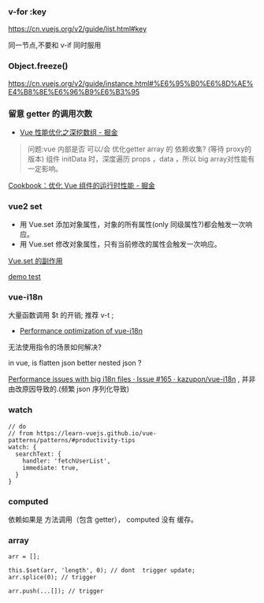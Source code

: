 
### v-for :key

https://cn.vuejs.org/v2/guide/list.html#key

同一节点,不要和 v-if 同时服用

### Object.freeze()

https://cn.vuejs.org/v2/guide/instance.html#%E6%95%B0%E6%8D%AE%E4%B8%8E%E6%96%B9%E6%B3%95



### 留意 getter 的调用次数

- [Vue 性能优化之深挖数组 - 掘金](https://juejin.im/post/5c0dec8be51d451dac076f76)
> 问题:vue 内部是否 可以/会 优化getter array 的 依赖收集? (等待 proxy的版本)
> 组件 initData 时，深度遍历 props ，data ，所以 big array对性能有一定影响。

[Cookbook：优化 Vue 组件的运行时性能 - 掘金](https://juejin.im/post/5bf7ca2f6fb9a049a9795a88?from=groupmessage)

### vue2  set


- 用 Vue.set 添加对象属性，对象的所有属性(only 同级属性?)都会触发一次响应。
- 用 Vue.set 修改对象属性，只有当前修改的属性会触发一次响应。

[Vue.set 的副作用](https://zhuanlan.zhihu.com/p/106393759)

[demo test](https://codesandbox.io/s/vue-set-test-gfy6e)

### vue-i18n

大量函数调用 $t 的开销; 推荐 v-t ;
- [Performance optimization of vue-i18n](https://medium.com/@kazu_pon/performance-optimization-of-vue-i18n-83099eb45c2d)

无法使用指令的场景如何解决?

in vue, is flatten json better nested json ?


[Performance issues with big i18n files · Issue #165 · kazupon/vue-i18n](https://github.com/kazupon/vue-i18n/issues/165) , 并非由改原因导致的.(频繁 json 序列化导致)



### watch
```
// do
// from https://learn-vuejs.github.io/vue-patterns/patterns/#productivity-tips
watch: {
  searchText: {
    handler: 'fetchUserList',
    immediate: true,
  }
}
```


### computed

依赖如果是 方法调用（包含 getter）， computed 没有 缓存。


### array

```
arr = [];

this.$set(arr, 'length', 0); // dont  trigger update;
arr.splice(0); // trigger

arr.push(...[]); // trigger
```
